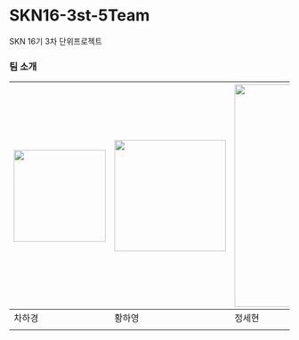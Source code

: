 # SKN16-3st-5Team
SKN 16기 3차 단위프로젝트

### 팀 소개

| <img src="" width="165" height="165"> |<img src="" width="200" height="200"> | <img src="" width="400" height="400"> | <img src="" width="170" height="170"> | <img src="" width="300" height="300"> |
|---|---|---|---|---|
|차하경|황하영|정세현|문승현|김나은|
|  |  |  |  |  ||

<br>
